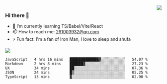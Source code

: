 <img align='right' src='https://github-readme-stats.vercel.app/api?username=niaogege&show_icons=true&theme=radical'/>

### Hi there 👋

- 🌱 I’m currently learning TS/Babel/Vite/React
- 📫 How to reach me: 291003932@qq.com
- ⚡ Fun fact:  I'm a fan of Iron Man, I love to sleep and shufa

![](https://github-readme-stats.vercel.app/api/top-langs/?username=niaogege&layout=compact)

<!--START_SECTION:waka-->
```text
JavaScript   4 hrs 16 mins   █████████████▓░░░░░░░░░░░   54.07 % 
Markdown     2 hrs 8 mins    ██████▓░░░░░░░░░░░░░░░░░░   27.23 % 
UX           34 mins         ██░░░░░░░░░░░░░░░░░░░░░░░   07.36 % 
JSON         24 mins         █▒░░░░░░░░░░░░░░░░░░░░░░░   05.25 % 
TypeScript   13 mins         ▓░░░░░░░░░░░░░░░░░░░░░░░░   02.90 % 
```
<!--END_SECTION:waka-->
